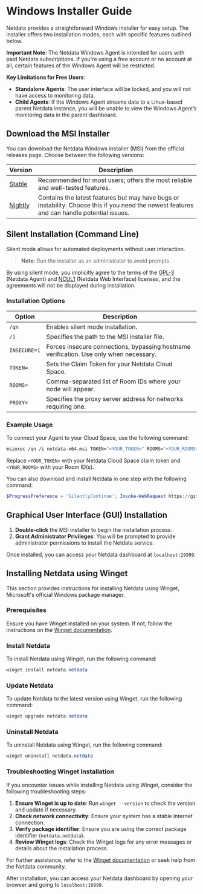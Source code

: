 # Windows Installer Guide

Netdata provides a straightforward Windows installer for easy setup. The installer offers two installation modes, each with specific features outlined below.

**Important Note**: The Netdata Windows Agent is intended for users with paid Netdata subscriptions. If you're using a free account or no account at all, certain features of the Windows Agent will be restricted.

**Key Limitations for Free Users**:

- **Standalone Agents**: The user interface will be locked, and you will not have access to monitoring data.
- **Child Agents**: If the Windows Agent streams data to a Linux-based parent Netdata instance, you will be unable to view the Windows Agent’s monitoring data in the parent dashboard.

## Download the MSI Installer

You can download the Netdata Windows installer (MSI) from the official releases page. Choose between the following versions:

| Version                                                                                          | Description                                                                                                                                 |
|--------------------------------------------------------------------------------------------------|---------------------------------------------------------------------------------------------------------------------------------------------|
| [Stable](https://github.com/netdata/netdata/releases/latest/download/netdata-x64.msi)            | Recommended for most users; offers the most reliable and well-tested features.                                                              |
| [Nightly](https://github.com/netdata/netdata-nightlies/releases/latest/download/netdata-x64.msi) | Contains the latest features but may have bugs or instability. Choose this if you need the newest features and can handle potential issues. |

## Silent Installation (Command Line)

Silent mode allows for automated deployments without user interaction.

> **Note**: Run the installer as an administrator to avoid prompts.

By using silent mode, you implicitly agree to the terms of the [GPL-3](https://raw.githubusercontent.com/netdata/netdata/refs/heads/master/LICENSE) (Netdata Agent) and [NCUL1](https://app.netdata.cloud/LICENSE.txt) (Netdata Web Interface) licenses, and the agreements will not be displayed during installation.

### Installation Options

| Option       | Description                                                                            |
|--------------|----------------------------------------------------------------------------------------|
| `/qn`        | Enables silent mode installation.                                                      |
| `/i`         | Specifies the path to the MSI installer file.                                          |
| `INSECURE=1` | Forces insecure connections, bypassing hostname verification. Use only when necessary. |
| `TOKEN=`     | Sets the Claim Token for your Netdata Cloud Space.                                     |
| `ROOMS=`     | Comma-separated list of Room IDs where your node will appear.                          |
| `PROXY=`     | Specifies the proxy server address for networks requiring one.                         |

### Example Usage

To connect your Agent to your Cloud Space, use the following command:

```bash
msiexec /qn /i netdata-x64.msi TOKEN="<YOUR_TOKEN>" ROOMS="<YOUR_ROOMS>"
```

Replace `<YOUR_TOKEN>` with your Netdata Cloud Space claim token and `<YOUR_ROOMS>` with your Room ID(s).

You can also download and install Netdata in one step with the following command:

```powershell
$ProgressPreference = 'SilentlyContinue'; Invoke-WebRequest https://github.com/netdata/netdata/releases/latest/download/netdata-x64.msi -OutFile "netdata-x64.msi"; msiexec /qn /i netdata-x64.msi TOKEN=<YOUR_TOKEN> ROOMS=<YOUR_ROOMS>
```

## Graphical User Interface (GUI) Installation

1. **Double-click** the MSI installer to begin the installation process.
2. **Grant Administrator Privileges**: You will be prompted to provide administrator permissions to install the Netdata service.

Once installed, you can access your Netdata dashboard at `localhost:19999`.

## Installing Netdata using Winget

This section provides instructions for installing Netdata using Winget, Microsoft's official Windows package manager.

### Prerequisites

Ensure you have Winget installed on your system. If not, follow the instructions on the [Winget documentation](https://learn.microsoft.com/en-us/windows/package-manager/winget/).

### Install Netdata

To install Netdata using Winget, run the following command:

```powershell
winget install netdata.netdata
```

### Update Netdata

To update Netdata to the latest version using Winget, run the following command:

```powershell
winget upgrade netdata.netdata
```

### Uninstall Netdata

To uninstall Netdata using Winget, run the following command:

```powershell
winget uninstall netdata.netdata
```

### Troubleshooting Winget Installation

If you encounter issues while installing Netdata using Winget, consider the following troubleshooting steps:

1. **Ensure Winget is up to date**: Run `winget --version` to check the version and update if necessary.
2. **Check network connectivity**: Ensure your system has a stable internet connection.
3. **Verify package identifier**: Ensure you are using the correct package identifier (`netdata.netdata`).
4. **Review Winget logs**: Check the Winget logs for any error messages or details about the installation process.

For further assistance, refer to the [Winget documentation](https://learn.microsoft.com/en-us/windows/package-manager/winget/) or seek help from the Netdata community.

After installation, you can access your Netdata dashboard by opening your browser and going to `localhost:19999`.
